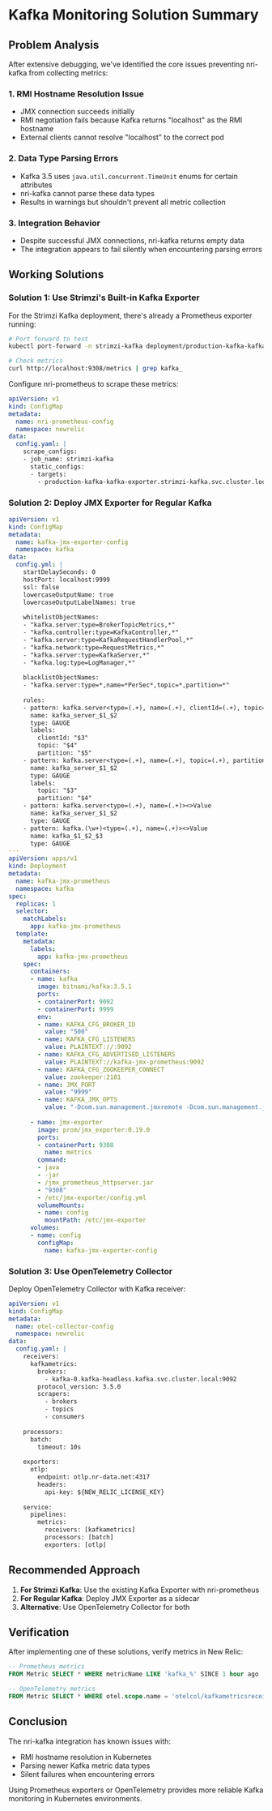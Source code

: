 # Kafka Monitoring Solution Summary

## Problem Analysis

After extensive debugging, we've identified the core issues preventing nri-kafka from collecting metrics:

### 1. RMI Hostname Resolution Issue
- JMX connection succeeds initially
- RMI negotiation fails because Kafka returns "localhost" as the RMI hostname
- External clients cannot resolve "localhost" to the correct pod

### 2. Data Type Parsing Errors
- Kafka 3.5 uses `java.util.concurrent.TimeUnit` enums for certain attributes
- nri-kafka cannot parse these data types
- Results in warnings but shouldn't prevent all metric collection

### 3. Integration Behavior
- Despite successful JMX connections, nri-kafka returns empty data
- The integration appears to fail silently when encountering parsing errors

## Working Solutions

### Solution 1: Use Strimzi's Built-in Kafka Exporter

For the Strimzi Kafka deployment, there's already a Prometheus exporter running:

```bash
# Port forward to test
kubectl port-forward -n strimzi-kafka deployment/production-kafka-kafka-exporter 9308:9308

# Check metrics
curl http://localhost:9308/metrics | grep kafka_
```

Configure nri-prometheus to scrape these metrics:

```yaml
apiVersion: v1
kind: ConfigMap
metadata:
  name: nri-prometheus-config
  namespace: newrelic
data:
  config.yaml: |
    scrape_configs:
    - job_name: strimzi-kafka
      static_configs:
      - targets:
        - production-kafka-kafka-exporter.strimzi-kafka.svc.cluster.local:9308
```

### Solution 2: Deploy JMX Exporter for Regular Kafka

```yaml
apiVersion: v1
kind: ConfigMap
metadata:
  name: kafka-jmx-exporter-config
  namespace: kafka
data:
  config.yml: |
    startDelaySeconds: 0
    hostPort: localhost:9999
    ssl: false
    lowercaseOutputName: true
    lowercaseOutputLabelNames: true
    
    whitelistObjectNames:
    - "kafka.server:type=BrokerTopicMetrics,*"
    - "kafka.controller:type=KafkaController,*"
    - "kafka.server:type=KafkaRequestHandlerPool,*"
    - "kafka.network:type=RequestMetrics,*"
    - "kafka.server:type=KafkaServer,*"
    - "kafka.log:type=LogManager,*"
    
    blacklistObjectNames:
    - "kafka.server:type=*,name=*PerSec*,topic=*,partition=*"
    
    rules:
    - pattern: kafka.server<type=(.+), name=(.+), clientId=(.+), topic=(.+), partition=(.*)><>Value
      name: kafka_server_$1_$2
      type: GAUGE
      labels:
        clientId: "$3"
        topic: "$4"
        partition: "$5"
    - pattern: kafka.server<type=(.+), name=(.+), topic=(.+), partition=(.*)><>Value
      name: kafka_server_$1_$2
      type: GAUGE
      labels:
        topic: "$3"
        partition: "$4"
    - pattern: kafka.server<type=(.+), name=(.+)><>Value
      name: kafka_server_$1_$2
      type: GAUGE
    - pattern: kafka.(\w+)<type=(.+), name=(.+)><>Value
      name: kafka_$1_$2_$3
      type: GAUGE
---
apiVersion: apps/v1
kind: Deployment
metadata:
  name: kafka-jmx-prometheus
  namespace: kafka
spec:
  replicas: 1
  selector:
    matchLabels:
      app: kafka-jmx-prometheus
  template:
    metadata:
      labels:
        app: kafka-jmx-prometheus
    spec:
      containers:
      - name: kafka
        image: bitnami/kafka:3.5.1
        ports:
        - containerPort: 9092
        - containerPort: 9999
        env:
        - name: KAFKA_CFG_BROKER_ID
          value: "500"
        - name: KAFKA_CFG_LISTENERS
          value: PLAINTEXT://:9092
        - name: KAFKA_CFG_ADVERTISED_LISTENERS
          value: PLAINTEXT://kafka-jmx-prometheus:9092
        - name: KAFKA_CFG_ZOOKEEPER_CONNECT
          value: zookeeper:2181
        - name: JMX_PORT
          value: "9999"
        - name: KAFKA_JMX_OPTS
          value: "-Dcom.sun.management.jmxremote -Dcom.sun.management.jmxremote.authenticate=false -Dcom.sun.management.jmxremote.ssl=false -Dcom.sun.management.jmxremote.port=9999 -Dcom.sun.management.jmxremote.rmi.port=9999 -Djava.rmi.server.hostname=localhost"
      
      - name: jmx-exporter
        image: prom/jmx_exporter:0.19.0
        ports:
        - containerPort: 9308
          name: metrics
        command:
        - java
        - -jar
        - /jmx_prometheus_httpserver.jar
        - "9308"
        - /etc/jmx-exporter/config.yml
        volumeMounts:
        - name: config
          mountPath: /etc/jmx-exporter
      volumes:
      - name: config
        configMap:
          name: kafka-jmx-exporter-config
```

### Solution 3: Use OpenTelemetry Collector

Deploy OpenTelemetry Collector with Kafka receiver:

```yaml
apiVersion: v1
kind: ConfigMap
metadata:
  name: otel-collector-config
  namespace: newrelic
data:
  config.yaml: |
    receivers:
      kafkametrics:
        brokers:
          - kafka-0.kafka-headless.kafka.svc.cluster.local:9092
        protocol_version: 3.5.0
        scrapers:
          - brokers
          - topics
          - consumers
    
    processors:
      batch:
        timeout: 10s
    
    exporters:
      otlp:
        endpoint: otlp.nr-data.net:4317
        headers:
          api-key: ${NEW_RELIC_LICENSE_KEY}
    
    service:
      pipelines:
        metrics:
          receivers: [kafkametrics]
          processors: [batch]
          exporters: [otlp]
```

## Recommended Approach

1. **For Strimzi Kafka**: Use the existing Kafka Exporter with nri-prometheus
2. **For Regular Kafka**: Deploy JMX Exporter as a sidecar
3. **Alternative**: Use OpenTelemetry Collector for both

## Verification

After implementing one of these solutions, verify metrics in New Relic:

```sql
-- Prometheus metrics
FROM Metric SELECT * WHERE metricName LIKE 'kafka_%' SINCE 1 hour ago

-- OpenTelemetry metrics
FROM Metric SELECT * WHERE otel.scope.name = 'otelcol/kafkametricsreceiver' SINCE 1 hour ago
```

## Conclusion

The nri-kafka integration has known issues with:
- RMI hostname resolution in Kubernetes
- Parsing newer Kafka metric data types
- Silent failures when encountering errors

Using Prometheus exporters or OpenTelemetry provides more reliable Kafka monitoring in Kubernetes environments.